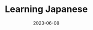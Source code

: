 ---
title: "Learning Japanese"
description: "
                I have been learning Japanese in my last semester at college just on my own for fun. I have finished one of the class textbooks and hope to continue learning during my trip to Japan.
                "
date: 2023-06-08
thumbnail: https://aryashetty08.github.io/assets/img/japan-thumb.jpg
---